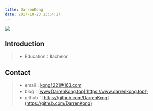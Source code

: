 ```yaml
---
title: DarrenKong
date: 2017-10-23 13:14:17
---
```


![ ](https://avatars1.githubusercontent.com/u/7465073)

## Introduction

> * Education：Bachelor

## Contact

> * email：<kong4221@163.com>
> * blog：[www.DarrenKong.top](https://www.darrenkong.top/)
> * github：[https://github.com/DarrenKong](https://github.com/DarrenKong)
